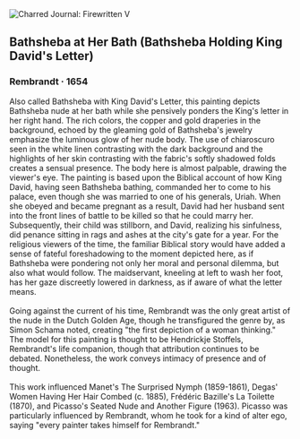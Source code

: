<div class="artwork-of-the-day">
  <div class="container">
    <div class="img-wrapper">
      <img
        src="https://uploads3.wikiart.org/images/rembrandt/bathsheba-bathing-1654.jpg!Large.jpg"
        alt="Charred Journal: Firewritten V" />
    </div>
    <div class="artwork-detail">
      <div class="artwork-origin"> 
        <h2 class="artwork-name">Bathsheba at Her Bath (Bathsheba Holding King David's Letter)</h2>
        <h3 class="artist">
          Rembrandt
                    ·  1654
        </h3>
      </div>
      <p class="description">
        <span class="artwork-description-text ng-binding" ng-bind-html="viewModel.ArtworkOfTheDay.Description | unsafe">Also called Bathsheba with King David's Letter, this painting depicts Bathsheba nude at her bath while she pensively ponders the King's letter in her right hand. The rich colors, the copper and gold draperies in the background, echoed by the gleaming gold of Bathsheba's jewelry emphasize the luminous glow of her nude body. The use of chiaroscuro seen in the white linen contrasting with the dark background and the highlights of her skin contrasting with the fabric's softly shadowed folds creates a sensual presence. The body here is almost palpable, drawing the viewer's eye. The painting is based upon the Biblical account of how King David, having seen Bathsheba bathing, commanded her to come to his palace, even though she was married to one of his generals, Uriah. When she obeyed and became pregnant as a result, David had her husband sent into the front lines of battle to be killed so that he could marry her. Subsequently, their child was stillborn, and David, realizing his sinfulness, did penance sitting in rags and ashes at the city's gate for a year. For the religious viewers of the time, the familiar Biblical story would have added a sense of fateful foreshadowing to the moment depicted here, as if Bathsheba were pondering not only her moral and personal dilemma, but also what would follow. The maidservant, kneeling at left to wash her foot, has her gaze discreetly lowered in darkness, as if aware of what the letter means.<br><br>Going against the current of his time, Rembrandt was the only great artist of the nude in the Dutch Golden Age, though he transfigured the genre by, as Simon Schama noted, creating "the first depiction of a woman thinking." The model for this painting is thought to be Hendrickje Stoffels, Rembrandt's life companion, though that attribution continues to be debated. Nonetheless, the work conveys intimacy of presence and of thought.<br><br>This work influenced Manet's The Surprised Nymph (1859-1861), Degas' Women Having Her Hair Combed (c. 1885), Frédéric Bazille's La Toilette (1870), and Picasso's Seated Nude and Another Figure (1963). Picasso was particularly influenced by Rembrandt, whom he took for a kind of alter ego, saying "every painter takes himself for Rembrandt."</span>
                        <div class="text-shadow-container" ng-show="showShadow" style=""></div>
      </p>
    </div>
  </div>

</div>
